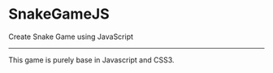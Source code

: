 # SnakeGameJS
Create Snake Game using JavaScript

***

This game is purely base in Javascript and CSS3.
